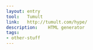 ```yaml
---
layout: entry
tool:	Tumult
link:	http://tumult.com/hype/
description:	HTML generator
tags:
- other-stuff
---
```

